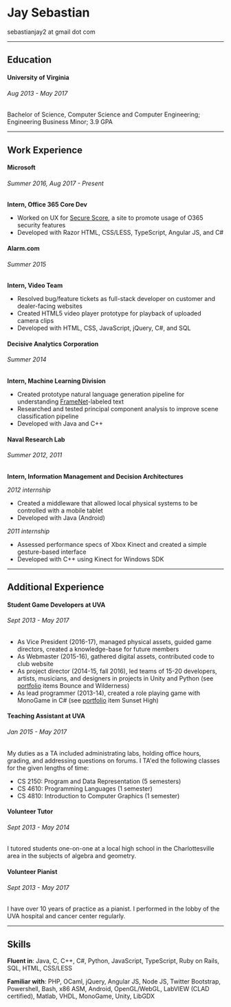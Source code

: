 # Jay Sebastian

<div class="text-center">
sebastianjay2 at gmail dot com
</div>

---

## Education

#### University of Virginia
###### Aug 2013 - May 2017

Bachelor of Science, Computer Science and Computer Engineering; Engineering Business Minor; 3.9 GPA

---

## Work Experience

#### Microsoft
###### Summer 2016, Aug 2017 - Present

**Intern, Office 365 Core Dev**

* Worked on UX for [Secure Score](https://support.office.com/en-us/article/Introducing-the-Office-365-Secure-Score-c9e7160f-2c34-4bd0-a548-5ddcc862eaef), a site to promote usage of O365 security features
* Developed with Razor HTML, CSS/LESS, TypeScript, Angular JS, and C#

#### Alarm.com
###### Summer 2015

**Intern, Video Team**

* Resolved bug/feature tickets as full-stack developer on customer and dealer-facing websites
* Created HTML5 video player prototype for playback of uploaded camera clips
* Developed with HTML, CSS, JavaScript, jQuery, C#, and SQL

#### Decisive Analytics Corporation
###### Summer 2014

**Intern, Machine Learning Division**

* Created prototype natural language generation pipeline for understanding [FrameNet](https://framenet.icsi.berkeley.edu/fndrupal/)-labeled text
* Researched and tested principal component analysis to improve scene classification pipeline
* Developed with Java and C++

#### Naval Research Lab
###### Summer 2012, 2011

**Intern, Information Management and Decision Architectures**

_2012 internship_

* Created a middleware that allowed local physical systems to be controlled with a mobile tablet
* Developed with Java (Android)

_2011 internship_

* Assessed performance specs of Xbox Kinect and created a simple gesture-based interface
* Developed with C++ using Kinect for Windows SDK

---

## Additional Experience

#### Student Game Developers at UVA
###### Sept 2013 - May 2017

* As Vice President (2016-17), managed physical assets, guided game directors, created a knowledge-base for future members
* As Webmaster (2015-16), gathered digital assets, contributed code to club website
* As project director (2014-15, fall 2016), led teams of 15-20 developers, artists, musicians, and designers in projects in Unity and Python (see [portfolio](portfolio.html) items Bounce and Wilderness)
* As lead programmer (2013-14), created a role playing game with MonoGame in C# (see [portfolio](portfolio.html) item Sunset High)

#### Teaching Assistant at UVA
###### Jan 2015 - May 2017

My duties as a TA included administrating labs, holding office hours, grading, and addressing questions on forums. I TA'ed the following classes for the given lengths of time:

* CS 2150: Program and Data Representation (5 semesters)
* CS 4610: Programming Languages (1 semester)
* CS 4810: Introduction to Computer Graphics (1 semester)

#### Volunteer Tutor
###### Sept 2013 - May 2014

I tutored students one-on-one at a local high school in the Charlottesville area in the subjects of algebra and geometry.

#### Volunteer Pianist
###### Sept 2013 - May 2017

I have over 10 years of practice as a pianist. I performed in the lobby of the UVA hospital and cancer center regularly.

---

## Skills

**Fluent in**: Java, C, C++, C#, Python, JavaScript, TypeScript, Ruby on Rails, SQL, HTML, CSS/LESS

**Familiar with**: PHP, OCaml, jQuery, Angular JS, Node JS, Twitter Bootstrap, Powershell, Bash, x86 ASM, Android, OpenGL/WebGL, LabVIEW (CLAD certified), Matlab, VHDL, MonoGame, Unity, LibGDX
